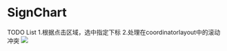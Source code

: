 # SignChart
TODO List
1.根据点击区域，选中指定下标
2.处理在coordinatorlayout中的滚动冲突
![](https://github.com/SilenceBurst/SignChart/blob/master/gif/example.gif)

